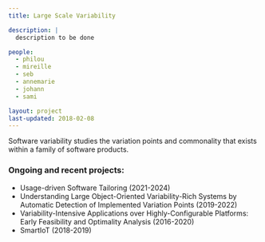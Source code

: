 ```yaml
---
title: Large Scale Variability

description: |
  description to be done

people:
  - philou
  - mireille
  - seb
  - annemarie
  - johann
  - sami

layout: project
last-updated: 2018-02-08
---
```


Software variability studies the variation points and commonality that exists within a family of software products. 

### Ongoing and recent projects:

  - Usage-driven Software Tailoring (2021-2024) 
  - Understanding Large Object-Oriented Variability-Rich Systems by Automatic Detection of Implemented Variation Points (2019-2022)
  - Variability-Intensive Applications over Highly-Configurable Platforms: Early Feasibility and Optimality Analysis (2016-2020)
  - SmartIoT (2018-2019)
  

